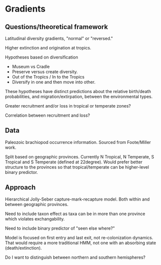 Gradients
=========

Questions/theoretical framework
-------------------------------

Latitudinal diversity gradients, "normal" or "reversed."

Higher extinction and origination at tropics.

Hypotheses based on diversification

-  Museum vs Cradle
  -  Preserve versus create diversity.
-  Out of the Tropics / In to the Tropics
  - Diversify in one and then move into other.

These hypotheses have distinct predictions about the relative birth/death
probabilities, and migration/extirpation, between the environmental
types.

Greater recruitment and/or loss in tropical or temperate zones?

Correlation between recruitment and loss?


Data
----

Paleozoic brachiopod occurrence information. Sourced from Foote/Miller work.

Split based on geographic provinces. Currently N Tropical, N Temperate,
S Tropical and S Temperate (defined at 22degree). Would prefer better structure
to the provinces so that tropical/temperate can be higher-level binary
predictor. 


Approach
--------

Hierarchical Jolly-Seber capture-mark-recapture model. Both within and between
geographic provinces.

Need to include taxon effect as taxa can be in more than one province which
violates exchangability.

Need to include binary predictor of "seen else where?"

Model is focused on first entry and last exit, not re-colonization dynamics.
That would require a more traditional HMM, not one with an absorbing state
(death/extinction).

Do I want to distinguish between northern and southern hemispheres?
